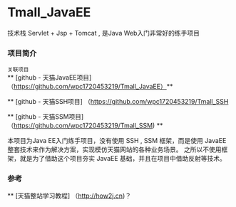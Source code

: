 # Tmall_JavaEE

技术栈 Servlet + Jsp + Tomcat , 是Java Web入门非常好的练手项目  

### 项目简介
`关联项目`  
** [github  - 天猫JavaEE项目] （https://github.com/wpc1720453219/Tmall_JavaEE）**

** [github  - 天猫SSH项目] （https://github.com/wpc1720453219/Tmall_SSH

** [github  - 天猫SSM项目] （https://github.com/wpc1720453219/Tmall_SSM) ** 

本项目为Java EE入门练手项目，没有使用 SSH , SSM 框架，而是使用 JavaEE 整套技术来作为解决方案，实现模仿天猫网站的各种业务场景。 之所以不使用框架，就是为了借助这个项目夯实 JavaEE 基础，并且在项目中借助反射等技术。

### 参考
** [天猫整站学习教程] （http://how2j.cn)？
